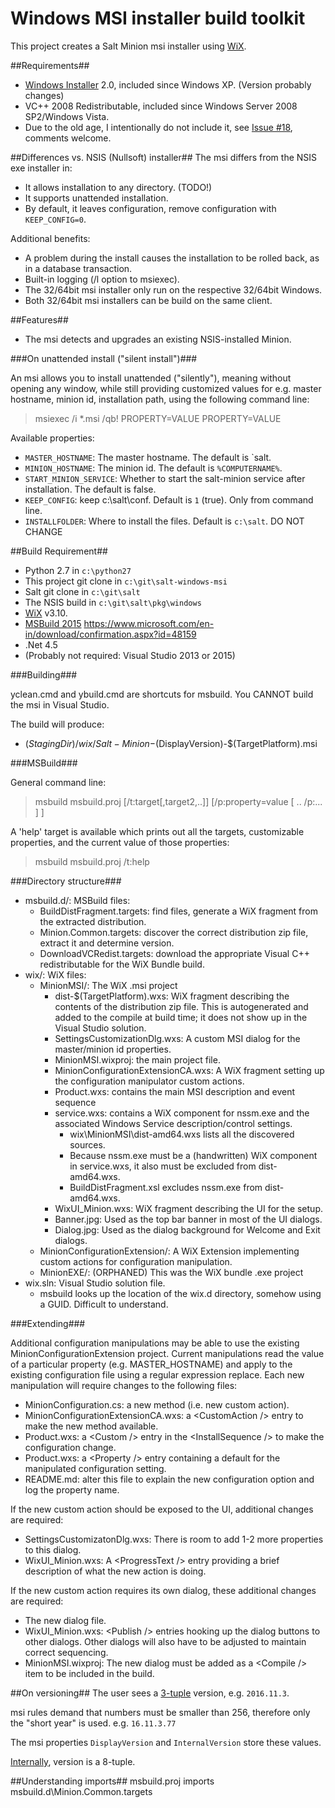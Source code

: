 Windows MSI installer build toolkit
================

This project creates a Salt Minion msi installer using [WiX][WiXId].

##Requirements##
- [Windows Installer][WindowsInstaller] 2.0, included since Windows XP. (Version probably changes)
-  VC++ 2008 Redistributable, included since Windows Server 2008 SP2/Windows Vista.
  - Due to the old age, I intentionally do not include it, see [Issue #18][issue18], comments welcome.
 
##Differences vs. NSIS (Nullsoft) installer##
The msi differs from the NSIS exe installer in:
- It allows installation to any directory. (TODO!)
- It supports unattended installation.
- By default, it leaves configuration, remove configuration with `KEEP_CONFIG=0`.

Additional benefits:
- A problem during the install causes the installation to be rolled back, as in a database transaction.
- Built-in logging (/l option to msiexec).
- The 32/64bit msi installer only run on the respective 32/64bit Windows.
- Both 32/64bit msi installers can be build on the same client. 

##Features##
- The msi detects and upgrades an existing NSIS-installed Minion.


###On unattended install ("silent install")###

An msi allows you to install unattended ("silently"), meaning without opening any window, while still providing
customized values for e.g. master hostname, minion id, installation path, using the following command line:

> msiexec /i *.msi /qb! PROPERTY=VALUE PROPERTY=VALUE 


Available properties:

- `MASTER_HOSTNAME`: The master hostname. The default is `salt.
- `MINION_HOSTNAME`: The minion id. The default is `%COMPUTERNAME%`.
- `START_MINION_SERVICE`: Whether to start the salt-minion service after installation. The default is false.
- `KEEP_CONFIG`: keep c:\salt\conf. Default is `1` (true). Only from command line.
- `INSTALLFOLDER`: Where to install the files. Default is `c:\salt`. DO NOT CHANGE


##Build Requirement##

- Python 2.7 in `c:\python27`
- This project git clone in `c:\git\salt-windows-msi`
- Salt git clone in `c:\git\salt`
- The NSIS build in `c:\git\salt\pkg\windows`
- [WiX][WiXId] v3.10.
- [MSBuild 2015][MSBuild2015Id]  https://www.microsoft.com/en-in/download/confirmation.aspx?id=48159
- .Net 4.5
- (Probably not required: Visual Studio 2013 or 2015)


###Building###

yclean.cmd and ybuild.cmd are shortcuts for msbuild.
You CANNOT build the msi in Visual Studio.

The build will produce:
 - $(StagingDir)/wix/Salt-Minion-$(DisplayVersion)-$(TargetPlatform).msi

###<a id="msbuild"></a>MSBuild###

General command line:

> msbuild msbuild.proj \[/t:target[,target2,..]] \[/p:property=value [ .. /p:... ] ]

A 'help' target is available which prints out all the targets, customizable
properties, and the current value of those properties:

> msbuild msbuild.proj /t:help


###Directory structure###

- msbuild.d/: MSBuild files:
  - BuildDistFragment.targets: find files, generate a WiX fragment from the extracted distribution.
  - Minion.Common.targets: discover the correct distribution zip file, extract it and determine version.
  - DownloadVCRedist.targets: download the appropriate Visual C++ redistributable for the WiX Bundle build.  
- wix/: WiX files:
  - MinionMSI/: The WiX .msi project
    - dist-$(TargetPlatform).wxs: WiX fragment describing the contents of the distribution zip file. 
      This is autogenerated and added to the compile at build time; it does not show up in the Visual Studio solution.
    - SettingsCustomizationDlg.wxs: A custom MSI dialog for the master/minion id properties.
    - MinionMSI.wixproj: the main project file.
    - MinionConfigurationExtensionCA.wxs: A WiX fragment setting up the configuration manipulator custom actions.
    - Product.wxs: contains the main MSI description and event sequence
    - service.wxs: contains a WiX component for nssm.exe and the associated Windows Service description/control settings.
      - wix\MinionMSI\dist-amd64.wxs lists all the discovered sources.
      - Because nssm.exe must be a (handwritten) WiX component in service.wxs, it also must be excluded from dist-amd64.wxs. 
      - BuildDistFragment.xsl excludes nssm.exe from dist-amd64.wxs.
    - WixUI\_Minion.wxs: WiX fragment describing the UI for the setup.
    - Banner.jpg: Used as the top bar banner in most of the UI dialogs.
    - Dialog.jpg: Used as the dialog background for Welcome and Exit dialogs.
  - MinionConfigurationExtension/: A WiX Extension implementing custom actions for configuration manipulation.
  - MinionEXE/: (ORPHANED) This was the WiX bundle .exe project
- wix.sln: Visual Studio solution file. 
  - msbuild looks up the location of the wix.d directory, somehow using a GUID. Difficult to understand.



###Extending###

Additional configuration manipulations may be able to use the existing
MinionConfigurationExtension project. Current manipulations read the
value of a particular property (e.g. MASTER\_HOSTNAME) and apply to the
existing configuration file using a regular expression replace. Each new
manipulation will require changes to the following files:

- MinionConfiguration.cs: a new method (i.e. new custom action).
- MinionConfigurationExtensionCA.wxs: a &lt;CustomAction /&gt; entry to
  make the new method available.
- Product.wxs: a &lt;Custom /&gt; entry in the &lt;InstallSequence /&gt;
  to make the configuration change.
- Product.wxs: a &lt;Property /&gt; entry containing a default for the
  manipulated configuration setting.
- README.md: alter this file to explain the new configuration option and
  log the property name.

If the new custom action should be exposed to the UI, additional changes
are required:

- SettingsCustomizatonDlg.wxs: There is room to add 1-2 more properties
  to this dialog.
- WixUI\_Minion.wxs: A &lt;ProgressText /&gt; entry providing a brief
  description of what the new action is doing.

If the new custom action requires its own dialog, these additional
changes are required:

- The new dialog file.
- WixUI\_Minion.wxs: &lt;Publish /&gt; entries hooking up the dialog
  buttons to other dialogs. Other dialogs will also have to be adjusted
  to maintain correct sequencing.
- MinionMSI.wixproj: The new dialog must be added as a &lt;Compile /&gt;
  item to be included in the build.

##On versioning##
The user sees a [3-tuple][version_html] version, e.g. `2016.11.3`.

msi rules demand that numbers must be smaller than 256, therefore only the "short year" is used.
e.g. `16.11.3.77`

The msi properties `DisplayVersion` and `InternalVersion` store these values.

[Internally][version_py], version is a 8-tuple.

##Understanding imports##
msbuild.proj imports msbuild.d\Minion.Common.targets


[WiXId]: http://wixtoolset.org "WiX Homepage"
[MSBuildId]: http://msdn.microsoft.com/en-us/library/0k6kkbsd(v=vs.120).aspx "MSBuild Reference"
[MSBuild2015Id]: https://www.microsoft.com/en-in/download/details.aspx?id=48159
[version_html]:https://docs.saltstack.com/en/develop/topics/releases/version_numbers.html
[version_py]: https://github.com/saltstack/salt/blob/develop/salt/version.py
[WindowsInstaller]:https://en.wikipedia.org/wiki/Windows_Installer#Versions
[issue18]:https://github.com/markuskramerIgitt/salt-windows-msi/issues/18


